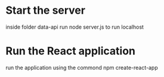 # Start the server
inside folder data-api run node server.js to run localhost
# Run the React application
run the application using the commond npm create-react-app
